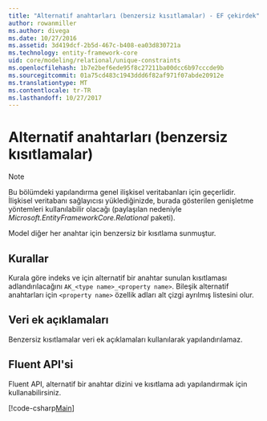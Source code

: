 ```yaml
---
title: "Alternatif anahtarları (benzersiz kısıtlamalar) - EF çekirdek"
author: rowanmiller
ms.author: divega
ms.date: 10/27/2016
ms.assetid: 3d419dcf-2b5d-467c-b408-ea03d830721a
ms.technology: entity-framework-core
uid: core/modeling/relational/unique-constraints
ms.openlocfilehash: 1b7e2bef6ede95f8c27211ba00dcc6b97cccde9b
ms.sourcegitcommit: 01a75cd483c1943ddd6f82af971f07abde20912e
ms.translationtype: MT
ms.contentlocale: tr-TR
ms.lasthandoff: 10/27/2017
---
```

# <a name="alternate-keys-unique-constraints"></a>Alternatif anahtarları (benzersiz kısıtlamalar)

> [!NOTE]  
> Bu bölümdeki yapılandırma genel ilişkisel veritabanları için geçerlidir. İlişkisel veritabanı sağlayıcısı yüklediğinizde, burada gösterilen genişletme yöntemleri kullanılabilir olacağı (paylaşılan nedeniyle *Microsoft.EntityFrameworkCore.Relational* paketi).

Model diğer her anahtar için benzersiz bir kısıtlama sunmuştur.

## <a name="conventions"></a>Kurallar

Kurala göre indeks ve için alternatif bir anahtar sunulan kısıtlaması adlandırılacağını `AK_<type name>_<property name>`. Bileşik alternatif anahtarları için `<property name>` özellik adları alt çizgi ayrılmış listesini olur.

## <a name="data-annotations"></a>Veri ek açıklamaları

Benzersiz kısıtlamalar veri ek açıklamaları kullanılarak yapılandırılamaz.

## <a name="fluent-api"></a>Fluent API'si

Fluent API, alternatif bir anahtar dizini ve kısıtlama adı yapılandırmak için kullanabilirsiniz.

[!code-csharp[Main](../../../../samples/core/Modeling/FluentAPI/Samples/Relational/AlternateKeyName.cs?name=Model&highlight=9)]
